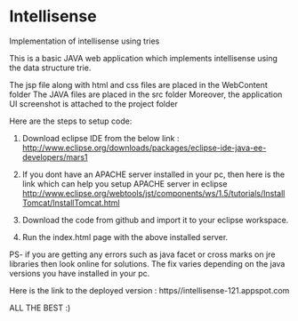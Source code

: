 # Intellisense
Implementation of intellisense using tries

This is a basic JAVA web application which implements intellisense using the data structure trie. 

The jsp file along with html and css files are placed in the WebContent folder
The JAVA files are placed in the src folder
Moreover, the application UI screenshot is attached to the project folder


Here are the steps to setup code:

1) Download eclipse IDE from the below link :
http://www.eclipse.org/downloads/packages/eclipse-ide-java-ee-developers/mars1

2) If you dont have an APACHE server installed in your pc, then here is the link which can help you setup APACHE server in eclipse
http://www.eclipse.org/webtools/jst/components/ws/1.5/tutorials/InstallTomcat/InstallTomcat.html

3) Download the code from github and import it to your eclipse workspace.

4) Run the index.html page with the above installed server.

PS- if you are getting any errors such as java facet or cross marks on jre libraries then look online for solutions.
The fix varies depending on the java versions you have installed in your pc.

Here is the link to the deployed version : https//intellisense-121.appspot.com

ALL THE BEST :)
